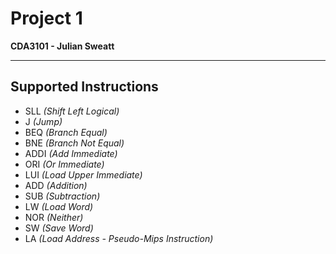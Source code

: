 # Project 1
__CDA3101 - Julian Sweatt__  

---

## Supported Instructions
* SLL _(Shift Left Logical)_
* J _(Jump)_
* BEQ _(Branch Equal)_
* BNE _(Branch Not Equal)_
* ADDI _(Add Immediate)_
* ORI _(Or Immediate)_
* LUI _(Load Upper Immediate)_
* ADD _(Addition)_
* SUB _(Subtraction)_
* LW _(Load Word)_
* NOR _(Neither)_
* SW _(Save Word)_
* LA _(Load Address - Pseudo-Mips Instruction)_
